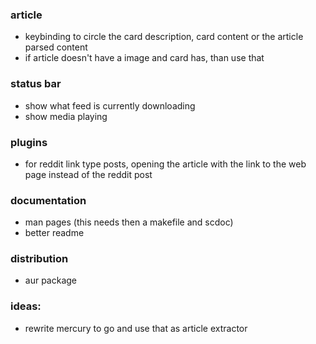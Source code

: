 ### article

-   keybinding to circle the card description, card content or the article parsed content
-   if article doesn't have a image and card has, than use that

### status bar

-   show what feed is currently downloading
-   show media playing

### plugins

-   for reddit link type posts, opening the article with the link to the web page instead of the reddit post

### documentation

-   man pages (this needs then a makefile and scdoc)
-   better readme

### distribution

-   aur package

### ideas:

-   rewrite mercury to go and use that as article extractor
